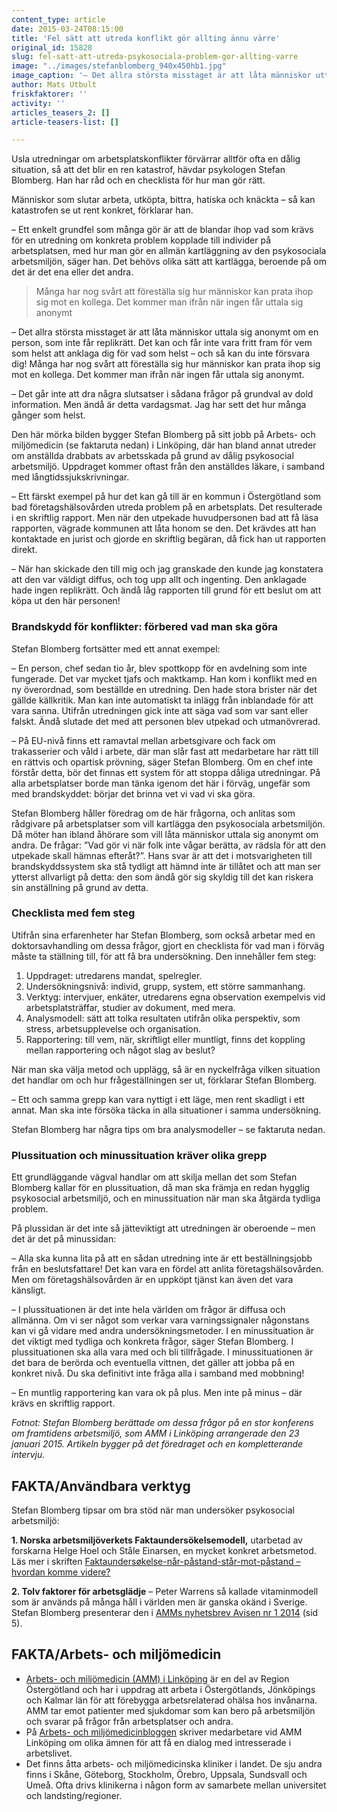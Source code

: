 ```yaml
---
content_type: article
date: 2015-03-24T08:15:00
title: 'Fel sätt att utreda konflikt gör allting ännu värre'
original_id: 15828
slug: fel-satt-att-utreda-psykosociala-problem-gor-allting-varre
image: "../images/stefanblomberg_940x450hb1.jpg"
image_caption: '– Det allra största misstaget är att låta människor uttala sig anonymt om en person som inte får replikrätt, säger Stefan Blomberg, psykolog vid Arbets- och miljömedicin i Linköping.'
author: Mats Utbult
friskfaktorer: ''
activity: ''
articles_teasers_2: []
article-teasers-list: []

---
```


Usla utredningar om arbetsplatskonflikter förvärrar alltför ofta en dålig situation, så att det blir en ren katastrof, hävdar psykologen Stefan Blomberg. Han har råd och en checklista för hur man gör rätt.

Människor som slutar arbeta, utköpta, bittra, hatiska och knäckta – så kan katastrofen se ut rent konkret, förklarar han.

– Ett enkelt grundfel som många gör är att de blandar ihop vad som krävs för en utredning om konkreta problem kopplade till individer på arbetsplatsen, med hur man gör en allmän kartläggning av den psykosociala arbetsmiljön, säger han. Det behövs olika sätt att kartlägga, beroende på om det är det ena eller det andra.

> Många har nog svårt att föreställa sig hur människor kan prata ihop sig mot en kollega. Det kommer man ifrån när ingen får uttala sig anonymt

– Det allra största misstaget är att låta människor uttala sig anonymt om en person, som inte får replikrätt. Det kan och får inte vara fritt fram för vem som helst att anklaga dig för vad som helst – och så kan du inte försvara dig! Många har nog svårt att föreställa sig hur människor kan prata ihop sig mot en kollega. Det kommer man ifrån när ingen får uttala sig anonymt.

– Det går inte att dra några slutsatser i sådana frågor på grundval av dold information. Men ändå är detta vardagsmat. Jag har sett det hur många gånger som helst.

Den här mörka bilden bygger Stefan Blomberg på sitt jobb på Arbets- och miljömedicin (se faktaruta nedan) i Linköping, där han bland annat utreder om anställda drabbats av arbetsskada på grund av dålig psykosocial arbetsmiljö. Uppdraget kommer oftast från den anställdes läkare, i samband med långtidssjukskrivningar.

– Ett färskt exempel på hur det kan gå till är en kommun i Östergötland som bad företagshälsovården utreda problem på en arbetsplats. Det resulterade i en skriftlig rapport. Men när den utpekade huvudpersonen bad att få läsa rapporten, vägrade kommunen att låta honom se den. Det krävdes att han kontaktade en jurist och gjorde en skriftlig begäran, då fick han ut rapporten direkt.

– När han skickade den till mig och jag granskade den kunde jag konstatera att den var väldigt diffus, och tog upp allt och ingenting. Den anklagade hade ingen replikrätt. Och ändå låg rapporten till grund för ett beslut om att köpa ut den här personen!

### Brandskydd för konflikter: förbered vad man ska göra

Stefan Blomberg fortsätter med ett annat exempel:

– En person, chef sedan tio år, blev spottkopp för en avdelning som inte fungerade. Det var mycket tjafs och maktkamp. Han kom i konflikt med en ny överordnad, som beställde en utredning. Den hade stora brister när det gällde källkritik. Man kan inte automatiskt ta inlägg från inblandade för att vara sanna. Utifrån utredningen gick inte att säga vad som var sant eller falskt. Ändå slutade det med att personen blev utpekad och utmanövrerad.

– På EU-nivå finns ett ramavtal mellan arbetsgivare och fack om trakasserier och våld i arbete, där man slår fast att medarbetare har rätt till en rättvis och opartisk prövning, säger Stefan Blomberg. Om en chef inte förstår detta, bör det finnas ett system för att stoppa dåliga utredningar. På alla arbetsplatser borde man tänka igenom det här i förväg, ungefär som med brandskyddet: börjar det brinna vet vi vad vi ska göra.

Stefan Blomberg håller föredrag om de här frågorna, och anlitas som rådgivare på arbetsplatser som vill kartlägga den psykosociala arbetsmiljön. Då möter han ibland åhörare som vill låta människor uttala sig anonymt om andra. De frågar: ”Vad gör vi när folk inte vågar berätta, av rädsla för att den utpekade skall hämnas efteråt?”. Hans svar är att det i motsvarigheten till brandskyddssystem ska stå tydligt att hämnd inte är tillåtet och att man ser ytterst allvarligt på detta: den som ändå gör sig skyldig till det kan riskera sin anställning på grund av detta.

### Checklista med fem steg

Utifrån sina erfarenheter har Stefan Blomberg, som också arbetar med en doktorsavhandling om dessa frågor, gjort en checklista för vad man i förväg måste ta ställning till, för att få bra undersökning. Den innehåller fem steg:

1.  Uppdraget: utredarens mandat, spelregler.
2.  Undersökningsnivå: individ, grupp, system, ett större sammanhang.
3.  Verktyg: intervjuer, enkäter, utredarens egna observation exempelvis vid arbetsplatsträffar, studier av dokument, med mera.
4.  Analysmodell: sätt att tolka resultaten utifrån olika perspektiv, som stress, arbetsupplevelse och organisation.
5.  Rapportering: till vem, när, skriftligt eller muntligt, finns det koppling mellan rapportering och något slag av beslut?

När man ska välja metod och upplägg, så är en nyckelfråga vilken situation det handlar om och hur frågeställningen ser ut, förklarar Stefan Blomberg.

– Ett och samma grepp kan vara nyttigt i ett läge, men rent skadligt i ett annat. Man ska inte försöka täcka in alla situationer i samma undersökning.

Stefan Blomberg har några tips om bra analysmodeller – se faktaruta nedan.

### Plussituation och minussituation kräver olika grepp

Ett grundläggande vägval handlar om att skilja mellan det som Stefan Blomberg kallar för en plussituation, då man ska främja en redan hygglig psykosocial arbetsmiljö, och en minussituation när man ska åtgärda tydliga problem.

På plussidan är det inte så jätteviktigt att utredningen är oberoende – men det är det på minussidan:

– Alla ska kunna lita på att en sådan utredning inte är ett beställningsjobb från en beslutsfattare! Det kan vara en fördel att anlita företagshälsovården. Men om företagshälsovården är en uppköpt tjänst kan även det vara känsligt.

– I plussituationen är det inte hela världen om frågor är diffusa och allmänna. Om vi ser något som verkar vara varningssignaler någonstans kan vi gå vidare med andra undersökningsmetoder. I en minussituation är det viktigt med tydliga och konkreta frågor, säger Stefan Blomberg. I plussituationen ska alla vara med och bli tillfrågade. I minussituationen är det bara de berörda och eventuella vittnen, det gäller att jobba på en konkret nivå. Du ska definitivt inte fråga alla i samband med mobbning!

– En muntlig rapportering kan vara ok på plus. Men inte på minus – där krävs en skriftlig rapport.

_Fotnot: Stefan Blomberg berättade om dessa frågor på en stor konferens om framtidens arbetsmiljö, som AMM i Linköping arrangerade den 23 januari 2015. Artikeln bygger på det föredraget och en kompletterande intervju._

FAKTA/Användbara verktyg
------------------------

Stefan Blomberg tipsar om bra stöd när man undersöker psykosocial arbetsmiljö:

**1\. Norska arbetsmiljöverkets Faktaundersökelsemodell,** utarbetad av forskarna Helge Hoel och Ståle Einarsen, en mycket konkret arbetsmetod. Läs mer i skriften [Faktaundersøkelse-når-påstand-står-mot-påstand – hvordan komme videre?](https://www.suntarbetsliv.se/wp-content/uploads/2015/03/Faktaundersokelse-nar-pastand-star-mot-pastand-002.pdf)

**2\. Tolv faktorer för arbetsglädje** – Peter Warrens så kallade vitaminmodell som är används på många håll i världen men är ganska okänd i Sverige. Stefan Blomberg presenterar den i [AMMs nyhetsbrev Avisen nr 1 2014](http://vardgivarwebb.regionostergotland.se/pages/223976/Nyhetsbrev_Avisen_2014_%20nr1.pdf) (sid 5).

FAKTA/Arbets- och miljömedicin
------------------------------

*   [Arbets- och miljömedicin (AMM) i Linköping](http://vardgivarwebb.regionostergotland.se/Startsida/Verksamheter/HMC/Arbets--och-miljomedicin/) är en del av Region Östergötland och har i uppdrag att arbeta i Östergötlands, Jönköpings och Kalmar län för att förebygga arbetsrelaterad ohälsa hos invånarna. AMM tar emot patienter med sjukdomar som kan bero på arbetsmiljön och svarar på frågor från arbetsplatser och andra.
*   På [Arbets- och miljömedicinbloggen](http://arbetsochmiljomedicin.se/) skriver medarbetare vid AMM Linköping om olika ämnen för att få en dialog med intresserade i arbetslivet.
*   Det finns åtta arbets- och miljömedicinska kliniker i landet. De sju andra finns i Skåne, Göteborg, Stockholm, Örebro, Uppsala, Sundsvall och Umeå. Ofta drivs klinikerna i någon form av samarbete mellan universitet och landsting/regioner.

